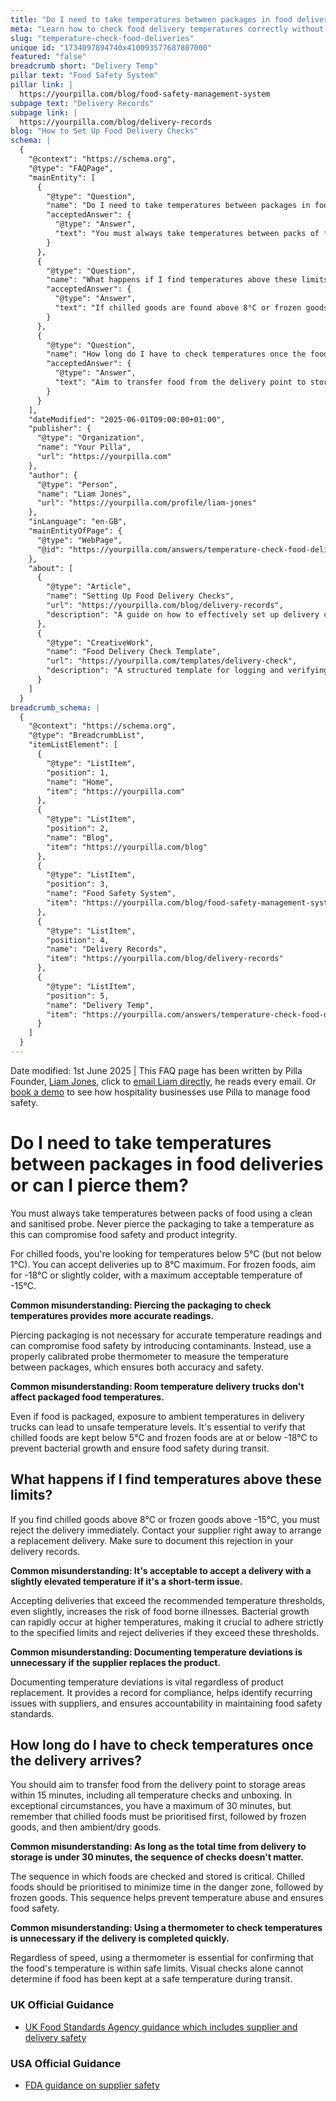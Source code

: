 ```yaml
---
title: "Do I need to take temperatures between packages in food deliveries or can I pierce them?"
meta: "Learn how to check food delivery temperatures correctly without compromising food safety, and what to do if temperatures are too high."
slug: "temperature-check-food-deliveries"
unique id: "1734097894740x410093577687807000"
featured: "false"
breadcrumb short: "Delivery Temp"
pillar text: "Food Safety System"
pillar link: |
  https://yourpilla.com/blog/food-safety-management-system
subpage text: "Delivery Records"
subpage link: |
  https://yourpilla.com/blog/delivery-records
blog: "How to Set Up Food Delivery Checks"
schema: |
  {
    "@context": "https://schema.org",
    "@type": "FAQPage",
    "mainEntity": [
      {
        "@type": "Question",
        "name": "Do I need to take temperatures between packages in food deliveries, or can I pierce them?",
        "acceptedAnswer": {
          "@type": "Answer",
          "text": "You must always take temperatures between packs of food using a clean and sanitised probe. Never pierce the packaging to take a temperature as this can compromise food safety and product integrity. For chilled foods, aim for temperatures below 5°C but not below 1°C, and accept deliveries up to 8°C. For frozen foods, target -18°C or slightly colder, with a maximum acceptable temperature of -15°C. Use a proper probe, not piercing, as piercing packaging is unnecessary for accurate temperature readings and compromises food safety."
        }
      },
      {
        "@type": "Question",
        "name": "What happens if I find temperatures above these limits in a food delivery?",
        "acceptedAnswer": {
          "@type": "Answer",
          "text": "If chilled goods are found above 8°C or frozen goods above -15°C during a delivery, you must reject the delivery immediately and contact your supplier to arrange a replacement. Make sure to document this rejection in your delivery records to maintain compliance, identify recurring issues with suppliers, and ensure accountability in maintaining food safety standards."
        }
      },
      {
        "@type": "Question",
        "name": "How long do I have to check temperatures once the food delivery arrives?",
        "acceptedAnswer": {
          "@type": "Answer",
          "text": "Aim to transfer food from the delivery point to storage areas within 15 minutes, including all temperature checks and unboxing. In exceptional circumstances, you have a maximum of 30 minutes. Chilled foods must be prioritised first, followed by frozen goods, then ambient/dry goods, to minimise time in the danger zone and prevent temperature abuse."
        }
      }
    ],
    "dateModified": "2025-06-01T09:00:00+01:00",
    "publisher": {
      "@type": "Organization",
      "name": "Your Pilla",
      "url": "https://yourpilla.com"
    },
    "author": {
      "@type": "Person",
      "name": "Liam Jones",
      "url": "https://yourpilla.com/profile/liam-jones"
    },
    "inLanguage": "en-GB",
    "mainEntityOfPage": {
      "@type": "WebPage",
      "@id": "https://yourpilla.com/answers/temperature-check-food-deliveries"
    },
    "about": [
      {
        "@type": "Article",
        "name": "Setting Up Food Delivery Checks",
        "url": "https://yourpilla.com/blog/delivery-records",
        "description": "A guide on how to effectively set up delivery checks for proper food safety management."
      },
      {
        "@type": "CreativeWork",
        "name": "Food Delivery Check Template",
        "url": "https://yourpilla.com/templates/delivery-check",
        "description": "A structured template for logging and verifying food deliveries, including temperature checks and supplier details."
      }
    ]
  }
breadcrumb_schema: |
  {
    "@context": "https://schema.org",
    "@type": "BreadcrumbList",
    "itemListElement": [
      {
        "@type": "ListItem",
        "position": 1,
        "name": "Home",
        "item": "https://yourpilla.com"
      },
      {
        "@type": "ListItem",
        "position": 2,
        "name": "Blog",
        "item": "https://yourpilla.com/blog"
      },
      {
        "@type": "ListItem",
        "position": 3,
        "name": "Food Safety System",
        "item": "https://yourpilla.com/blog/food-safety-management-system"
      },
      {
        "@type": "ListItem",
        "position": 4,
        "name": "Delivery Records",
        "item": "https://yourpilla.com/blog/delivery-records"
      },
      {
        "@type": "ListItem",
        "position": 5,
        "name": "Delivery Temp",
        "item": "https://yourpilla.com/answers/temperature-check-food-deliveries"
      }
    ]
  }
---
```


Date modified: 1st June 2025 | This FAQ page has been written by Pilla Founder, [Liam Jones](https://yourpilla.com/profile/liam-jones), click to [email Liam directly](https://mailto:liam@yourpilla.com/), he reads every email. Or [book a demo](https://calendly.com/pilla/demo) to see how hospitality businesses use Pilla to manage food safety.

# Do I need to take temperatures between packages in food deliveries or can I pierce them?

You must always take temperatures between packs of food using a clean and sanitised probe. Never pierce the packaging to take a temperature as this can compromise food safety and product integrity.

For chilled foods, you're looking for temperatures below 5°C (but not below 1°C). You can accept deliveries up to 8°C maximum. For frozen foods, aim for -18°C or slightly colder, with a maximum acceptable temperature of -15°C.

**Common misunderstanding: Piercing the packaging to check temperatures provides more accurate readings.**

Piercing packaging is not necessary for accurate temperature readings and can compromise food safety by introducing contaminants. Instead, use a properly calibrated probe thermometer to measure the temperature between packages, which ensures both accuracy and safety.

**Common misunderstanding: Room temperature delivery trucks don't affect packaged food temperatures.**

Even if food is packaged, exposure to ambient temperatures in delivery trucks can lead to unsafe temperature levels. It's essential to verify that chilled foods are kept below 5°C and frozen foods are at or below -18°C to prevent bacterial growth and ensure food safety during transit.

## What happens if I find temperatures above these limits?

If you find chilled goods above 8°C or frozen goods above -15°C, you must reject the delivery immediately. Contact your supplier right away to arrange a replacement delivery. Make sure to document this rejection in your delivery records.

**Common misunderstanding: It's acceptable to accept a delivery with a slightly elevated temperature if it's a short-term issue.**

Accepting deliveries that exceed the recommended temperature thresholds, even slightly, increases the risk of food borne illnesses. Bacterial growth can rapidly occur at higher temperatures, making it crucial to adhere strictly to the specified limits and reject deliveries if they exceed these thresholds.

**Common misunderstanding: Documenting temperature deviations is unnecessary if the supplier replaces the product.**

Documenting temperature deviations is vital regardless of product replacement. It provides a record for compliance, helps identify recurring issues with suppliers, and ensures accountability in maintaining food safety standards.

## How long do I have to check temperatures once the delivery arrives?

You should aim to transfer food from the delivery point to storage areas within 15 minutes, including all temperature checks and unboxing. In exceptional circumstances, you have a maximum of 30 minutes, but remember that chilled foods must be prioritised first, followed by frozen goods, and then ambient/dry goods.

**Common misunderstanding: As long as the total time from delivery to storage is under 30 minutes, the sequence of checks doesn't matter.**

The sequence in which foods are checked and stored is critical. Chilled foods should be prioritised to minimize time in the danger zone, followed by frozen goods. This sequence helps prevent temperature abuse and ensures food safety.

**Common misunderstanding: Using a thermometer to check temperatures is unnecessary if the delivery is completed quickly.**

Regardless of speed, using a thermometer is essential for confirming that the food's temperature is within safe limits. Visual checks alone cannot determine if food has been kept at a safe temperature during transit.

### UK Official Guidance

-   [UK Food Standards Agency guidance which includes supplier and delivery safety](https://www.food.gov.uk/business-guidance/managing-food-safety)

### USA Official Guidance

-   [FDA guidance on supplier safety](https://www.fda.gov/food/importing-food-products-united-states/industry-resources-third-party-audit-standards-and-fsma-supplier-verification-requirements)